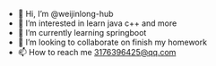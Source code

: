 - 👋 Hi, I’m @weijinlong-hub
- 👀 I’m interested in learn java c++ and more
- 🌱 I’m currently learning springboot
- 💞️ I’m looking to collaborate on finish my homework
- 📫 How to reach me 3176396425@qq.com

<!---
weijinlong-hub/weijinlong-hub is a ✨ special ✨ repository because its `README.md` (this file) appears on your GitHub profile.
You can click the Preview link to take a look at your changes.
--->
